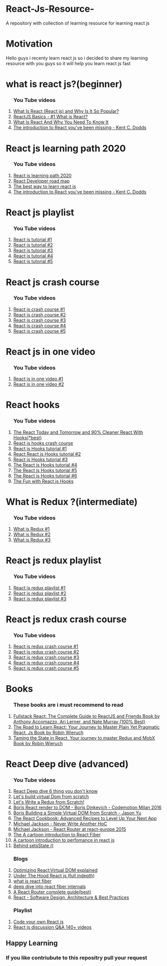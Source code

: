 # React-Js-Resource-
A repository with collection of learning resource for learning  react js  

# Motivation
<p> Hello guys i recenty learn react js so i decided to share my learning resource with you guys so it will  help you learn react js fast </p>

# what is react js?(beginner)

   <ol>
    <h3>You Tube videos </h3>
    <li> <a href="https://www.youtube.com/watch?v=N3AkSS5hXMA">What Is React (React js) and  Why Is It So Popular?</a></li>
   <li> <a href="https://www.youtube.com/watch?v=JPT3bFIwJYA">ReactJS Basics - #1 What is React?</a></li> 
  <li> <a href="https://www.youtube.com/watch?v=1wZoGFF_oi4">What Is React And Why You Need To Know It</a></li>
 <li> <a href="https://youtu.be/SAIdyBFHfVU">The introduction to React you've been missing - Kent C. Dodds</a></li>
 
 </ol>

# React js learning path 2020 
  <ol>
    <h3>You Tube videos </h3>
    <li> <a href="https://www.youtube.com/watch?v=Q9Qx2Xef0do">React js learning path 2020 </a></li>
   <li> <a href="https://www.youtube.com/watch?v=PNlfbjZ3ChY">React Developer road map</a></li> 
   <li> <a href="https://www.youtube.com/watch?v=XFERYx0zP5s">The best way to learn react js </a></li> 
   <li> <a href="https://youtu.be/SAIdyBFHfVU">The introduction to React you've been missing - Kent C. Dodds</a></li>
 
  </ol>

# React js playlist 
  <ol>
    <h3>You Tube videos </h3>
    <li> <a href="https://www.youtube.com/watch?v=QFaFIcGhPoM&list=PLC3y8-rFHvwgg3vaYJgHGnModB54rxOk3">React js tutorial #1 </a></li>
   <li> <a href="https://www.youtube.com/watch?v=yZ0f1Apb5CU&list=PL4cUxeGkcC9i0_2FF-WhtRIfIJ1lXlTZR">React js tutorial #2</a></li> 
   <li> <a href="https://www.youtube.com/watch?v=DLX62G4lc44&list=PLWKjhJtqVAbkArDMazoARtNz1aMwNWmvC">React js tutorial #3</a></li> 
   <li> <a href="https://www.youtube.com/watch?v=JPT3bFIwJYA&list=PL55RiY5tL51oyA8euSROLjMFZbXaV7skS">React js tutorial #4</a></li> 
   <li> <a href="https://www.youtube.com/watch?v=pp2Jl7xkoeA&list=PL9ooVrP1hQOGN1jUBxcghKWedTVD2Ns0z">React js tutorial #5</a></li> 
   
  </ol>

# React js crash course
<ol>
    <h3>You Tube videos </h3>
    <li> <a href="https://www.youtube.com/watch?v=sBws8MSXN7A">React js crash course #1 </a></li>
   <li> <a href="https://www.youtube.com/watch?v=nvHeB32ICDM">React js crash course #2</a></li> 
   <li> <a href="https://www.youtube.com/user/programmingwithmosh">React js crash course #3</a></li> 
   <li> <a href="https://www.youtube.com/watch?v=mACw_G-okPE">React js crash course #4</a></li> 
   <li> <a href="https://www.youtube.com/watch?v=hQAHSlTtcmY">React js crash course #5</a></li> 

  </ol>

# React js in one video 
<ol>
    <h3>You Tube videos </h3>
    <li> <a href="https://www.youtube.com/watch?v=DLX62G4lc44">React js  in one video  #1 </a></li>
   <li> <a href="https://www.youtube.com/watch?v=fSp2C7QPH8M">React js  in one video  #2</a></li> 
  </ol>
 
# React hooks 

  <ol>
    <h3>You Tube videos </h3>
<li> <a href="https://youtu.be/dpw9EHDh2bM">The React Today and Tomorrow and 90% Cleaner React With Hooks(*best)</a></li>
  <li> <a href="https://youtu.be/iVRO0toVdYM"> React js hooks crash course </a></li>
    <li> <a href="https://youtube.com/playlist?list=PLC3y8-rFHvwisvxhZ135pogtX7_Oe3Q3A"> React js Hooks tutorial #1</a></li>
   <li> <a href="https://youtu.be/mxK8b99iJTg">React React js Hooks tutorial #2</a></li> 
   <li> <a href="https://youtu.be/-MlNBTSg_Ww">React js Hooks tutorial #3</a></li> 
   <li> <a href="https://youtu.be/f687hBjwFcM">The React js Hooks tutorial #4</a></li>
  <li> <a href="https://youtu.be/kKSd5F_KDkM">The React js Hooks tutorial #5</a></li>

<li> <a href="https://youtu.be/9U3IhLAnSxM">The React js Hooks tutorial #6</a></li>

<li> <a href="https://youtu.be/1jWS7cCuUXw">The Fun with React js Hooks </a></li>

  </ol>



# What is Redux ?(intermediate)
<ol>
    <h3>You Tube videos </h3>
    <li> <a href="https://www.youtube.com/watch?v=np8A_aW7Pew">What is Redux #1 </a></li>
    <li> <a href="https://www.youtube.com/watch?v=3sjMRS1gJys">What is Redux #2 </a></li>
    <li> <a href="https://www.youtube.com/watch?v=mhqO-VL6U2I">What is Redux #3 </a></li>
  </ol>


# React js redux playlist
<ol>
    <h3>You Tube videos </h3>
    <li> <a href="https://www.youtube.com/watch?v=9boMnm5X9ak&list=PLC3y8-rFHvwheJHvseC3I0HuYI2f46oAK">React js redux playlist #1 </a></li>
   <li> <a href="https://www.youtube.com/watch?v=DiLVAXlVYR0&list=PL6gx4Cwl9DGBbSLZjvleMwldX8jGgXV6a">React js redux playlist #2</a></li> 
   <li> <a href="https://www.youtube.com/watch?v=qrsle5quS7A&list=PL55RiY5tL51rrC3sh8qLiYHqUV3twEYU_">React js redux playlist #3</a></li> 
 </ol>
  
# React js redux crash course
<ol>
    <h3>You Tube videos </h3>
    <li> <a href="https://www.youtube.com/watch?v=93p3LxR9xfM">React js redux crash course #1 </a></li> 
    <li> <a href="https://www.youtube.com/watch?v=CVpUuw9XSjY">React js redux crash course #2 </a></li>  
    <li> <a href="https://www.youtube.com/watch?v=poQXNp9ItL4">React js redux crash course #3 </a></li>  
    <li> <a href="https://www.youtube.com/watch?v=tOtGnCBXU3U">React js redux crash course #4 </a></li>  
    <li> <a href="https://www.youtube.com/watch?v=qq1OO3m7hAE">React js redux crash course #5 </a></li>  
</ol>


# Books 

<ol>
    <h3>These books are i must recommend to read </h3>
   <li> <a href=http://80.82.78.13/get.php?md5=4266d31aa708d3e48fb1ea62933364f9&key=5D6LETCEJ3NO635D&mirr=1">Fullstack React: The Complete Guide to ReactJS and Friends
Book by Anthony Accomazzo, Ari Lerner, and Nate Murray (100% Best)</a></li>  
    <li> <a href="http://80.82.78.13/get.php?md5=1ca80d2ca01ac4fe106c899900e9eecb&key=AF00W3DKZ4J8S3SY&mirr=1">The Road to Learn React: Your Journey to Master Plain Yet Pragmatic React. Js
Book by Robin Wieruch </a></li> 
 <li> <a href="http://80.82.78.35/get.php?md5=bba3b1138bb97488b875fcb5964d3517&key=PL8KR2O3ZKMFTP0O&mirr=1">	Taming the State in React. Your journey to master Redux and MobX
Book by Robin Wieruch </a></li> 
</ol>


# React Deep dive (advanced)

<ol>  
    <h3>You Tube videos </h3>
    <li> <a href="https://www.youtube.com/watch?v=BXTU4NmMu8A&t=26s">React Deep dive 6 thing you don't know </a></li>
    <li> <a href="https://youtu.be/l2Tu0NqH0qU">Let's build virtual Dom from scratch</a></li>
 <li> <a href="https://m.youtube.com/watch?v=j9Z86CLg9YY&feature=youtu.be">Let's Write a Redux from Scratch!</a></li>
<li> <a href="https://youtu.be/ssyqOYISPco">Boris React render to DOM - Boris Dinkevich - Codemotion Milan 2016</a></li>
 

<li> <a href="https://youtu.be/85gJMUEcnkc">Boris Building a Simple Virtual DOM from Scratch - Jason Yu</a></li>

<li> <a href="https://youtu.be/lG6Z0FQj_SI">The React Cookbook: Advanced Recipes to Level Up Your Next App </a></li>


<li> <a href="https://youtu.be/BcVAq3YFiuc">Michael Jackson - Never Write Another HoC</a></li>

<li> <a href="https://youtu.be/Q6Kczrgw6ic
">Michael Jackson - React Router at react-europe 2015</a></li>
<li> <a href="https://youtu.be/ZCuYPiUIONs">The  A cartoon introduction to React Fiber</a></li>


<li> <a href="https://youtu.be/NGxVLnJKhP8
"> A cartoon introduction to perfomance in react js </a></li>

<li> <a href="https://youtu.be/GMfDa79iZFs
"> Behind setsState () </a></li>

 </ol>

 


<ol>  

   <h3> Blogs</h3>

  <li> <a href="https://evilmartians.com/chronicles/optimizing-react-virtual-dom-explained">Optimizing React:Virtual DOM explained</a></li>
  <li> <a href="https://bogdan-lyashenko.github.io/Under-the-hood-ReactJS/stack/book/Intro.html">Under The Hood React js (full indepth)</a></li>
<li> <a href="https://giamir.com/what-is-react-fiber">what is react fiber</a></li>
<li> <a href="https://blog.logrocket.com/deep-dive-into-react-fiber-internals/
">deep dive into react fiber internals</a></li>

<li> <a href="https://www.sitepoint.com/react-router-complete-guide/
"> A React Router complete guide(best) </a></li>
<li> <a href="https://alexkondov.com/tao-of-react/
">  React - Software Design, Architecture & Best Practices
</a></li>

 </ol>


<ol>
<h3> Playlist </h3>

<li> <a href="https://youtube.com/playlist?list=PLNIn9uF_2Il7oTVfQtFeb83D3XWhC7oSt">Code your own React js </a></li>
<li> <a href="https://youtube.com/playlist?list=PLV5CVI1eNcJgCrPH_e6d57KRUTiDZgs0u">React js  discussion Q&A 140+  videos </a></li>
</ol>

## Happy Learning

<h3>If you like contriubute to this repositry pull your request </h3>
